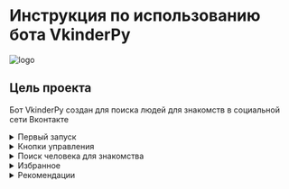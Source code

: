 # Инструкция по использованию бота VkinderPy

![logo](https://sun9-43.userapi.com/impg/ihn9D4Jl3U_o-hXYgOoQRYRuoGW6E8ln-k0z6A/w924EBHRlpM.jpg?size=576x493&quality=95&sign=3416f632fcfbf6ad9bdf3987024e31d3&type=album)

## Цель проекта

Бот VkinderPy создан для поиска людей для знакомств в социальной сети Вконтакте

<details>
  <summary> Первый запуск </summary>
  
  ### При первом запуске бота открывается пустой диалог

![2022-08-22_21-13-18](https://user-images.githubusercontent.com/100827316/185993856-5406be81-4db8-4f3e-b71b-654ac94f4436.png)

Для работы с ботом необходимо написать ему **"Привет"**. После чего он Вам ответит:

![2022-08-22_21-13-57](https://user-images.githubusercontent.com/100827316/185995210-2c94a6dc-8a04-48ab-b1a4-a0812b1092ee.png)
</details>

<details>
  <summary> Кнопки управления </summary>
  
  ### При нажатии на кнопку **"начать"** - появятся следующие кнопки:

- Продолжить - для продолжения работы с ботом/поиска следующего человека
- В избранное - добавить профиль найденного человека в Ваши избранные
- Избранное - просмотр всех профилей, попавших в Ваши избранные

![2022-08-22_21-14-28](https://user-images.githubusercontent.com/100827316/185996206-e6adda97-71b0-4d71-bed2-3533dfa9ed0e.png)
</details>

<details>
  <summary> Поиск человека для знакомства </summary>
  
  ### Для того, чтобы найти первого человека нажмите кнопку **"Продолжить"**. 

Бот покажет Вам профиль найденного человека для знакомства в формате:

```
Ссылка на профиль
Имя Фамилия
Три самые популярные фотографии этого пользователя
```

![2022-08-22_21-15-05](https://user-images.githubusercontent.com/100827316/185997079-a7ce3883-62e9-4e57-91de-f40c6928c9e7.jpg)

#### В случае, если у пользователя нет фото или они недоступны для Вас, бот выведет ту же информацию о пользователе, но вместо его фото - будет фото самого бота: 

![2022-08-22_21-16-43](https://user-images.githubusercontent.com/100827316/185997541-e2371bc7-5f8e-4279-b02b-727e5c88ed9d.jpg)
</details>

<details>
  <summary> Избранное </summary>
  
  ### Для добавления человека в избранные - нажмите кнопку **"В избранное"**
  Бот автоматически добавит профиль этого пользователя в собственную базу избранных аккаунтов
  ### Для просмотря избранных аккаунтов - нажмите кнопку **"Избранное"**
  Бот извлечёт из базы избранных аккаунтов все, которые Вам понравились
  
  ![2022-08-22_21-16-01](https://user-images.githubusercontent.com/100827316/185999912-d021912f-b6db-4976-ac9c-91863a3089b8.jpg)

  
</details>

<details>
  <summary> Рекомендации</summary>
  
  ### Наша команда рекомендует при общении с ботом использовать имеющиеся кнопки управления
  #### В случае, если Вы напишете боту что-то, отличающееся от текста кнопок, он Вас не сможет понять:
  ![2022-08-22_21-18-09](https://user-images.githubusercontent.com/100827316/186001013-6e07aa93-0380-4ffe-94b2-aa2afd02c4e5.png)

</details>

